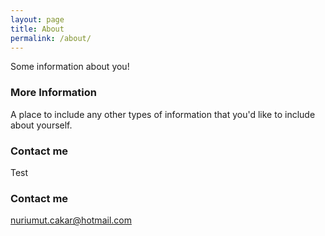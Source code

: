 ```yaml
---
layout: page
title: About
permalink: /about/
---
```


Some information about you!

### More Information

A place to include any other types of information that you'd like to include about yourself.

### Contact me
Test

### Contact me

[nuriumut.cakar@hotmail.com](mailto:nuriumut.cakar@hotmail.com)
